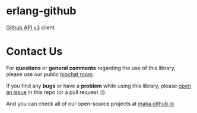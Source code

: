 erlang-github
=============

[Github API v3][1] client

Contact Us
=============
For **questions** or **general comments** regarding the use of this library, please use our public
[hipchat room](https://www.hipchat.com/gpBpW3SsT).

If you find any **bugs** or have a **problem** while using this library, please [open an issue](https://github.com/inaka/erlang-github/issues/new) in this repo (or a pull request :)).

And you can check all of our open-source projects at [inaka.github.io](http://inaka.github.io)

[1]: https://developer.github.com/v3/
